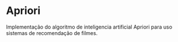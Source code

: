 # Apriori
Implementação do algoritmo de inteligencia artificial Apriori para uso sistemas de recomendação de filmes.
